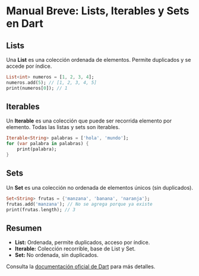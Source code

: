# Manual Breve: Lists, Iterables y Sets en Dart

## Lists

Una **List** es una colección ordenada de elementos. Permite duplicados y se accede por índice.

```dart
List<int> numeros = [1, 2, 3, 4];
numeros.add(5); // [1, 2, 3, 4, 5]
print(numeros[0]); // 1
```

## Iterables

Un **Iterable** es una colección que puede ser recorrida elemento por elemento. Todas las listas y sets son iterables.

```dart
Iterable<String> palabras = ['hola', 'mundo'];
for (var palabra in palabras) {
    print(palabra);
}
```

## Sets

Un **Set** es una colección no ordenada de elementos únicos (sin duplicados).

```dart
Set<String> frutas = {'manzana', 'banana', 'naranja'};
frutas.add('manzana'); // No se agrega porque ya existe
print(frutas.length); // 3
```

## Resumen

- **List:** Ordenada, permite duplicados, acceso por índice.
- **Iterable:** Colección recorrible, base de List y Set.
- **Set:** No ordenada, sin duplicados.

Consulta la [documentación oficial de Dart](https://dart.dev/guides/libraries/library-tour#collections) para más detalles.
